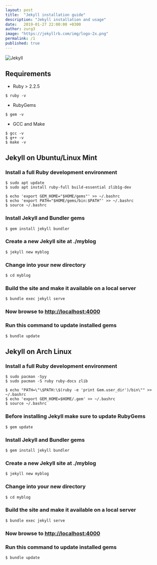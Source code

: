 ```yaml
---
layout: post
title:  "Jekyll installation guide"
description: "Jekyll installation and usage"
date:   2019-01-27 22:00:00 +0300
author: zurg3
image: "https://jekyllrb.com/img/logo-2x.png"
permalink: /1
published: true
---
```

![Jekyll](https://jekyllrb.com/img/logo-2x.png)

## Requirements

- Ruby > 2.2.5

```
$ ruby -v
```

- RubyGems

```
$ gem -v
```

- GCC and Make

```
$ gcc -v
$ g++ -v
$ make -v
```

## Jekyll on Ubuntu/Linux Mint

### Install a full Ruby development environment

```
$ sudo apt update
$ sudo apt install ruby-full build-essential zlib1g-dev
```

```
$ echo 'export GEM_HOME="$HOME/gems"' >> ~/.bashrc
$ echo 'export PATH="$HOME/gems/bin:$PATH"' >> ~/.bashrc
$ source ~/.bashrc
```

### Install Jekyll and Bundler gems

```
$ gem install jekyll bundler
```

### Create a new Jekyll site at **./myblog**

```
$ jekyll new myblog
```

### Change into your new directory

```
$ cd myblog
```

### Build the site and make it available on a local server

```
$ bundle exec jekyll serve
```

### Now browse to [http://localhost:4000](http://localhost:4000)

### Run this command to update installed gems

```
$ bundle update
```

## Jekyll on Arch Linux

### Install a full Ruby development environment

```
$ sudo pacman -Syy
$ sudo pacman -S ruby ruby-docs zlib
```

```
$ echo "PATH=\"\$PATH:\$(ruby -e 'print Gem.user_dir')/bin\"" >> ~/.bashrc
$ echo 'export GEM_HOME=$HOME/.gem' >> ~/.bashrc
$ source ~/.bashrc
```

### Before installing Jekyll make sure to update RubyGems

```
$ gem update
```

### Install Jekyll and Bundler gems

```
$ gem install jekyll bundler
```

### Create a new Jekyll site at **./myblog**

```
$ jekyll new myblog
```

### Change into your new directory

```
$ cd myblog
```

### Build the site and make it available on a local server

```
$ bundle exec jekyll serve
```

### Now browse to [http://localhost:4000](http://localhost:4000)

### Run this command to update installed gems

```
$ bundle update
```
